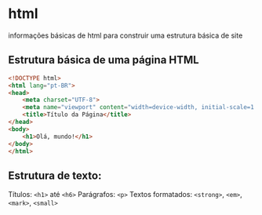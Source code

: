 # html
informações básicas de html para construir uma estrutura básica de site

## Estrutura básica de uma página HTML
```HTML
<!DOCTYPE html>
<html lang="pt-BR">
<head>
    <meta charset="UTF-8">
    <meta name="viewport" content="width=device-width, initial-scale=1.0">
    <title>Título da Página</title>
</head>
<body>
    <h1>Olá, mundo!</h1>
</body>
</html>
```

## Estrutura de texto:
Títulos: `<h1>` até `<h6>`
Parágrafos: `<p>`
Textos formatados: `<strong>`, `<em>`, `<mark>`, `<small>`
